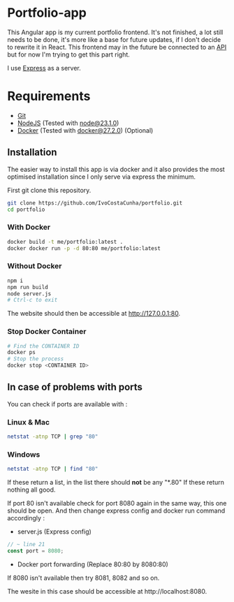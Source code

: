 # Portfolio-app
This Angular app is my current portfolio frontend. It's not finished, a lot still needs to be done, it's more like a base for future updates, if I don't decide to rewrite it in React.
This frontend may in the future be connected to an [API](https://github.com/IvoCostaCunha/portfolio-api.git) but for now I'm trying to get this part right.

I use [Express](https://github.com/expressjs/express.git) as a server.

# Requirements
- [Git](https://git-scm.com/)
- [NodeJS](https://nodejs.org/en) (Tested with node@23.1.0)
- [Docker](https://www.docker.com/) (Tested with docker@27.2.0) (Optional)

## Installation

The easier way to install this app is via docker and it also provides the most optimised installation since I only serve via express the minimum.

First git clone this repository.
```sh
git clone https://github.com/IvoCostaCunha/portfolio.git
cd portfolio
```

### With Docker
```sh
docker build -t me/portfolio:latest .
docker docker run -p -d 80:80 me/portfolio:latest
```

### Without Docker
```sh
npm i
npm run build
node server.js
# Ctrl-c to exit
```
The website should then be accessible at http://127.0.0.1:80.

### Stop Docker Container
```sh
# Find the CONTAINER ID
docker ps
# Stop the process
docker stop <CONTAINER ID>
```

## In case of problems with ports

You can check if ports are available with :

### Linux & Mac
```sh
netstat -atnp TCP | grep "80"
```

### Windows
```sh
netstat -atnp TCP | find "80"
```

If these return a list, in the list there should **not** be any "*.80"
If these return nothing all good.

If port 80 isn't available check for port 8080 again in the same way, this one should be open.
And then change express config and docker run command accordingly :
- server.js (Express config)
```javascript
// ~ line 21
const port = 8080;
```
- Docker port forwarding (Replace 80:80 by 8080:80)

If 8080 isn't available then try 8081, 8082 and so on.

The wesite in this case should be accessible at http://localhost:8080.